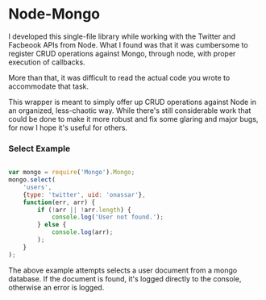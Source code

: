 Node-Mongo
===

I developed this single-file library while working with the Twitter and Facbeook
APIs from Node. What I found was that it was cumbersome to register CRUD
operations against Mongo, through node, with proper execution of callbacks.

More than that, it was difficult to read the actual code you wrote to
accommodate that task.

This wrapper is meant to simply offer up CRUD operations against Node in an
organized, less-chaotic way. While there&#039;s still considerable work that
could be done to make it more robust and fix some glaring and major bugs, for
now I hope it&#039;s useful for others.

### Select Example

``` javascript

var mongo = require('Mongo').Mongo;
mongo.select(
    'users',
    {type: 'twitter', uid: 'onassar'},
    function(err, arr) {
        if (!arr || !arr.length) {
            console.log('User not found.');
        } else {
            console.log(arr);
        );
    }
);
```

The above example attempts selects a user document from a mongo database. If the
document is found, it&#039;s logged directly to the console, otherwise an error
is logged.

